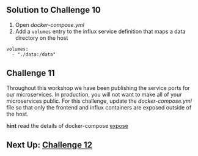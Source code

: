 ## Solution to Challenge 10

1. Open _docker-compose.yml_
2. Add a `volumes` entry to the influx service definition that maps a data directory on the host
```
volumes:
  - "./data:/data"
```


## Challenge 11

Throughout this workshop we have been publishing the service ports for our
microservices. In production, you will not want to make all of your
microservices public. For this challenge, update the _docker-compose.yml_
file so that only the frontend and influx containers are exposed outside of the
host.

__hint__ read the details of docker-compose [expose](https://docs.docker.com/compose/compose-file/#/expose)


## Next Up: [Challenge 12](../challenge12/README.md)
